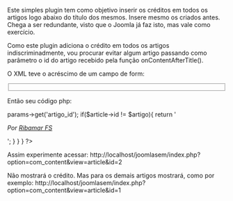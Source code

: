 Este simples plugin tem como objetivo inserir os créditos em todos os artigos logo abaixo do título dos mesmos.
Insere mesmo os criados antes.
Chega a ser redundante, visto que o Joomla já faz isto, mas vale como exercício.

Como este plugin adiciona o crédito em todos os artigos indiscriminadmente, vou procurar evitar algum artigo passando como parâmetro o id do artigo recebido pela função onContentAfterTitle().

O XML teve o acréscimo de um campo de form:
	<config>
		<fields name="params">
			<fieldset name="basic">
				<field
					name="artigo_id"
					type="text"
					label="Artigo"
					description="ID do Artigo"
                    default="2"
				/>
            </fieldset>
        </fields>
    </config>


Então seu código php:
<?php

// no direct access
defined('_JEXEC') or die;

class plgContentCredit extends JPlugin{
    public function onContentAfterTitle($context, &$article, &$params, $limitstart){

        $artigo = $this->params->get('artigo_id');

        if($article->id != $artigo){
            return '<p><i>Por <a href="http://ribafs.org" target="_blank">Ribamar FS</a></i></p>';
        }
    }
}

?>

Assim experimente acessar:
http://localhost/joomlasem/index.php?option=com_content&view=article&id=2

Não mostrará o crédito. Mas para os demais artigos mostrará, como por exemplo:
http://localhost/joomlasem/index.php?option=com_content&view=article&id=1


